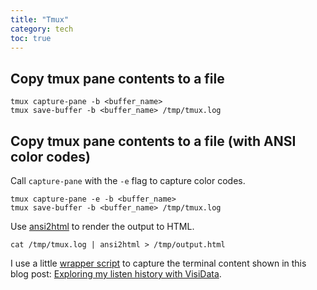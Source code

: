 ```yaml
---
title: "Tmux"
category: tech
toc: true
---
```


## Copy tmux pane contents to a file

```
tmux capture-pane -b <buffer_name>
tmux save-buffer -b <buffer_name> /tmp/tmux.log
```

## Copy tmux pane contents to a file (with ANSI color codes)

Call `capture-pane` with the `-e` flag to capture color codes.

```
tmux capture-pane -e -b <buffer_name>
tmux save-buffer -b <buffer_name> /tmp/tmux.log
```

Use [ansi2html](https://github.com/pycontribs/ansi2html) to render the output
to HTML.

```
cat /tmp/tmux.log | ansi2html > /tmp/output.html
```

I use a little [wrapper script](https://github.com/benjaminheng/dotfiles/blob/master/bin/bin/tmuxpane2html)
to capture the terminal content shown in this blog post: [Exploring my listen history with
VisiData](https://hbenjamin.com/post/exploring-my-listen-history-with-visidata/).
